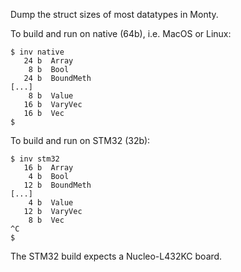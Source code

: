 Dump the struct sizes of most datatypes in Monty.

To build and run on native (64b), i.e. MacOS or Linux:

```text
$ inv native
   24 b  Array
    8 b  Bool
   24 b  BoundMeth
[...]
    8 b  Value
   16 b  VaryVec
   16 b  Vec
$
```

To build and run on STM32 (32b):

```text
$ inv stm32
   16 b  Array
    4 b  Bool
   12 b  BoundMeth
[...]
    4 b  Value
   12 b  VaryVec
    8 b  Vec
^C
$
```

The STM32 build expects a Nucleo-L432KC board.
